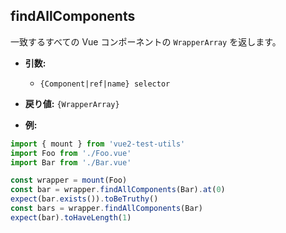 ## findAllComponents

一致するすべての Vue コンポーネントの `WrapperArray` を返します。

- **引数:**

  - `{Component|ref|name} selector`

- **戻り値:** `{WrapperArray}`

- **例:**

```js
import { mount } from 'vue2-test-utils'
import Foo from './Foo.vue'
import Bar from './Bar.vue'

const wrapper = mount(Foo)
const bar = wrapper.findAllComponents(Bar).at(0)
expect(bar.exists()).toBeTruthy()
const bars = wrapper.findAllComponents(Bar)
expect(bar).toHaveLength(1)
```
